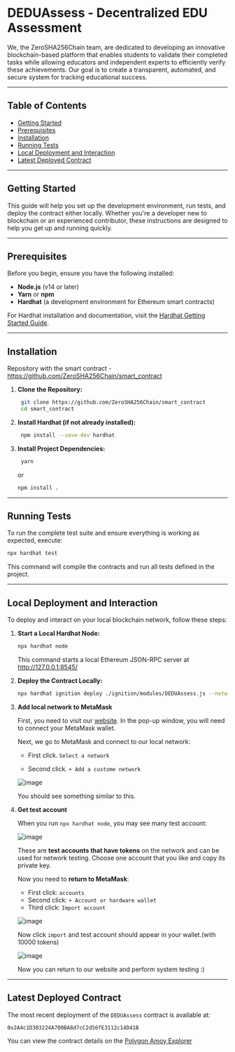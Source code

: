 # DEDUAssess - Decentralized EDU Assessment

We, the ZeroSHA256Chain team, are dedicated to developing an innovative 
blockchain-based platform that enables students to validate their completed tasks while
allowing educators and independent experts to efficiently verify these achievements.
Our goal is to create a transparent, automated, and secure system for tracking educational
success.


---

## Table of Contents

- [Getting Started](#getting-started)
- [Prerequisites](#prerequisites)
- [Installation](#installation)
- [Running Tests](#running_tests)
- [Local Deployment and Interaction](#local-deployment-and-interaction)
- [Latest Deployed Contract](#latest-deployed-contract)

---

## Getting Started

This guide will help you set up the development environment, run tests, and deploy the contract either locally. Whether you're a developer new to blockchain or an experienced contributor, these instructions are designed to help you get up and running quickly.

---

## Prerequisites

Before you begin, ensure you have the following installed:

- **Node.js** (v14 or later)
- **Yarn** or **npm**
- **Hardhat** (a development environment for Ethereum smart contracts)

For Hardhat installation and documentation, visit the [Hardhat Getting Started Guide](https://hardhat.org/hardhat-runner/docs/getting-started).

---

## Installation

Repository with the smart contract - https://github.com/ZeroSHA256Chain/smart_contract

1. **Clone the Repository:**
   ```bash
    git clone https://github.com/ZeroSHA256Chain/smart_contract
    cd smart_contract
    ```
2. **Install Hardhat (if not already installed):**
   ```bash
    npm install --save-dev hardhat
   ```
3. **Install Project Dependencies:**
   ```bash
    yarn   
    ```
    or
    ```bash
    npm install .
    ```

---

## Running Tests
   To run the complete test suite and ensure everything is working as expected, execute:
   ```bash
   npx hardhat test
   ```
  This command will compile the contracts and run all tests defined in the project.

---

## Local Deployment and Interaction
To deploy and interact on your local blockchain network, follow these steps:
1. **Start a Local Hardhat Node:**
   ```bash
   npx hardhat node
   ```
   This command starts a local Ethereum JSON-RPC server at http://127.0.0.1:8545/
2. **Deploy the Contract Locally:**
   ```bash
   npx hardhat ignition deploy ./ignition/modules/DEDUAssess.js --network localhost
   ```
3. **Add local network to MetaMask**
   
   First, you need to visit our [website](https://web-zeta-wheat-80.vercel.app/). In the pop-up window, you will need to connect your MetaMask wallet.

   Next, we go to MetaMask and connect to our local network:

   - First click. ```Select a network```

   - Second click. ```+ Add a custome network```

   ![image](https://github.com/user-attachments/assets/903cb17b-1042-4523-a52d-f0ad64f38466)

   You should see something similar to this.

4. **Get test account**
   
   When you run ```npx hardhat node```, you may see many test account:

   ![image](https://github.com/user-attachments/assets/d0f31144-ca87-49ea-b04e-e6b83cad89c9)

   These are **test accounts that have tokens** on the network and can be used for network testing.
   Choose one account that you like and copy its private key.

   Now you need to **return to MetaMask**:

   - First click: ```accounts```
   - Second click: ```+ Account or hardware wallet```
   - Third click: ```Import account```

   ![image](https://github.com/user-attachments/assets/6404a915-de2a-405e-a262-55d4d8864319)

   Now click ```import``` and test account should appear in your wallet.(with 10000 tokens)

   ![image](https://github.com/user-attachments/assets/125bb688-e887-4a1e-8aed-0b7c3d81e75e)

   Now you can return to our website and perform system testing :)
   
---

## Latest Deployed Contract

The most recent deployment of the ```DEDUAssess``` contract is available at:
```
0x2A4c1D303224A700BA8d7cC2d56fE3112c14D41B
```
You can view the contract details on the 
[Polygon Amoy Explorer](https://amoy.polygonscan.com/address/0x2A4c1D303224A700BA8d7cC2d56fE3112c14D41B)


